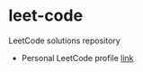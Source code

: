 # leet-code
LeetCode solutions repository

- Personal LeetCode profile [link](https://leetcode.com/emaestre/)
